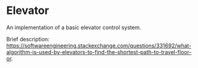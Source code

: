 # Elevator

An implementation of a basic elevator control system.

Brief description: <https://softwareengineering.stackexchange.com/questions/331692/what-algorithm-is-used-by-elevators-to-find-the-shortest-path-to-travel-floor-or>.
